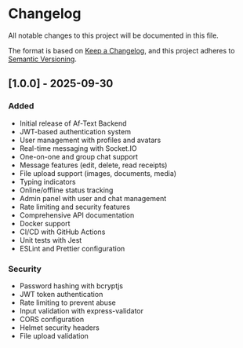 # Changelog

All notable changes to this project will be documented in this file.

The format is based on [Keep a Changelog](https://keepachangelog.com/en/1.0.0/),
and this project adheres to [Semantic Versioning](https://semver.org/spec/v2.0.0.html).

## [1.0.0] - 2025-09-30

### Added
- Initial release of Af-Text Backend
- JWT-based authentication system
- User management with profiles and avatars
- Real-time messaging with Socket.IO
- One-on-one and group chat support
- Message features (edit, delete, read receipts)
- File upload support (images, documents, media)
- Typing indicators
- Online/offline status tracking
- Admin panel with user and chat management
- Rate limiting and security features
- Comprehensive API documentation
- Docker support
- CI/CD with GitHub Actions
- Unit tests with Jest
- ESLint and Prettier configuration

### Security
- Password hashing with bcryptjs
- JWT token authentication
- Rate limiting to prevent abuse
- Input validation with express-validator
- CORS configuration
- Helmet security headers
- File upload validation

